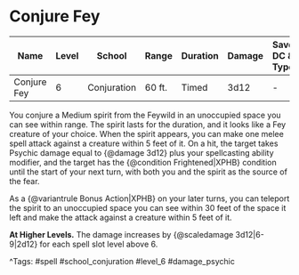 # Conjure Fey

| Name | Level | School | Range | Duration | Damage | Save DC & Type |
|------|-------|--------|-------|----------|--------|----------------|
| Conjure Fey | 6 | Conjuration | 60 ft. | Timed | 3d12 | - |

You conjure a Medium spirit from the Feywild in an unoccupied space you can see within range. The spirit lasts for the duration, and it looks like a Fey creature of your choice. When the spirit appears, you can make one melee spell attack against a creature within 5 feet of it. On a hit, the target takes Psychic damage equal to {@damage 3d12} plus your spellcasting ability modifier, and the target has the {@condition Frightened|XPHB} condition until the start of your next turn, with both you and the spirit as the source of the fear.

As a {@variantrule Bonus Action|XPHB} on your later turns, you can teleport the spirit to an unoccupied space you can see within 30 feet of the space it left and make the attack against a creature within 5 feet of it.

**At Higher Levels.** The damage increases by {@scaledamage 3d12|6-9|2d12} for each spell slot level above 6.

^Tags: #spell #school_conjuration #level_6 #damage_psychic
